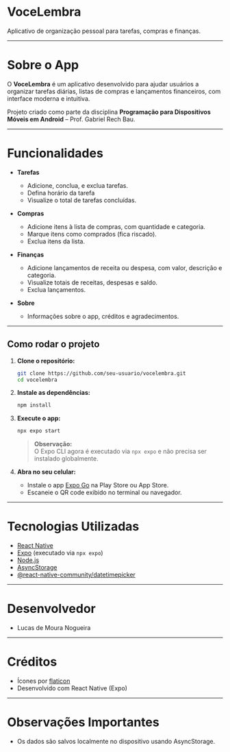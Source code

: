 # VoceLembra

Aplicativo de organização pessoal para tarefas, compras e finanças.

---

# Sobre o App

O **VoceLembra** é um aplicativo desenvolvido para ajudar usuários a organizar tarefas diárias, listas de compras e lançamentos financeiros, com interface moderna e intuitiva.

Projeto criado como parte da disciplina **Programação para Dispositivos Móveis em Android** – Prof. Gabriel Rech Bau.

---

# Funcionalidades

- **Tarefas**
  - Adicione, conclua, e exclua tarefas.
  - Defina horário da tarefa
  - Visualize o total de tarefas concluídas.

- **Compras**
  - Adicione itens à lista de compras, com quantidade e categoria.
  - Marque itens como comprados (fica riscado).
  - Exclua itens da lista.

- **Finanças**
  - Adicione lançamentos de receita ou despesa, com valor, descrição e categoria.
  - Visualize totais de receitas, despesas e saldo.
  - Exclua lançamentos.

- **Sobre**
  - Informações sobre o app, créditos e agradecimentos.

---

## Como rodar o projeto

1. **Clone o repositório:**
   ```sh
   git clone https://github.com/seu-usuario/vocelembra.git
   cd vocelembra
   ```

2. **Instale as dependências:**
   ```sh
   npm install
   ```

3. **Execute o app:**
   ```sh
   npx expo start
   ```
   > **Observação:**  
   > O Expo CLI agora é executado via `npx expo` e não precisa ser instalado globalmente.

4. **Abra no seu celular:**
   - Instale o app [Expo Go](https://expo.dev/expo-go) na Play Store ou App Store.
   - Escaneie o QR code exibido no terminal ou navegador.

---

# Tecnologias Utilizadas

- [React Native](https://reactnative.dev/)
- [Expo](https://expo.dev/) (executado via `npx expo`)
- [Node.js](https://nodejs.org/)
- [AsyncStorage](https://react-native-async-storage.github.io/async-storage/)
- [@react-native-community/datetimepicker](https://github.com/react-native-datetimepicker/datetimepicker)

---


# Desenvolvedor

- Lucas de Moura Nogueira

---

# Créditos

- Ícones por [flaticon](https://www.flaticon.com/)
- Desenvolvido com React Native (Expo)

---

# Observações Importantes


- Os dados são salvos localmente no dispositivo usando AsyncStorage.
